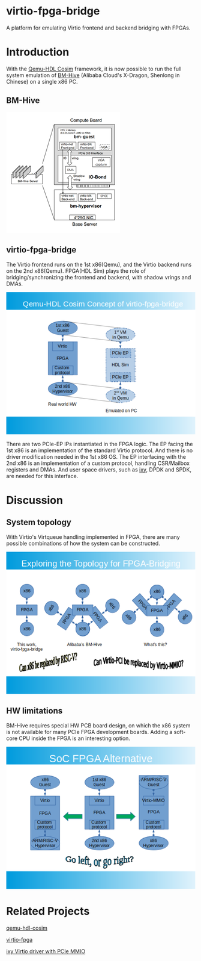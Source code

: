 # virtio-fpga-bridge
A platform for emulating Virtio frontend and backend bridging with FPGAs.

# Introduction
With the [Qemu-HDL Cosim](http://compas.cs.stonybrook.edu/projects/fpgacloud/vm-hdl-cosim/) framework, it is now possible to run the full system emulation of [BM-Hive](https://dl.acm.org/doi/10.1145/3373376.3378507) (Alibaba Cloud's X-Dragon, Shenlong in Chinese) on a single x86 PC.

## BM-Hive
![BM-Hive architecture](./doc/bm-hive.png)

## virtio-fpga-bridge
The Virtio frontend runs on the 1st x86(Qemu), and the Virtio backend runs on the 2nd x86(Qemu). FPGA(HDL Sim) plays the role of bridging/synchronizing the frontend and backend, with shadow vrings and DMAs. 

![virtio-fpga-bridge architecture](./doc/qemu-hdl-cosim.png)

There are two PCIe-EP IPs instantiated in the FPGA logic. The EP facing the 1st x86 is an implementation of the standard Virtio protocol. And there is no driver modification needed in the 1st x86 OS. The EP interfacing with the 2nd x86 is an implementation of a custom protocol, handling CSR/Mailbox registers and DMAs. And user space drivers, such as [ixy](https://github.com/emmericp/ixy), DPDK and SPDK, are needed for this interface.

# Discussion
## System topology
With Virtio's Virtqueue handling implemented in FPGA, there are many possible combinations of how the system can be constructed.

![Topology comparison](./doc/fpga-bridging.png)

## HW limitations
BM-Hive requires special HW PCB board design, on which the x86 system is not available for many PCIe FPGA development boards. Adding a soft-core CPU inside the FPGA is an interesting option.

![SoC FPGA alternative](./doc/soc-option.png)

# Related Projects
[qemu-hdl-cosim](https://github.com/RSPwFPGAs/qemu-hdl-cosim)

[virtio-fpga](https://github.com/RSPwFPGAs/virtio-fpga)

[ixy Virtio driver with PCIe MMIO](https://github.com/RSPwFPGAs/ixy)

